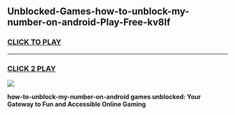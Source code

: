 
## Unblocked-Games-how-to-unblock-my-number-on-android-Play-Free-kv8lf
<h3>
<a href="https://premium76.site?title=how-to-unblock-my-number-on-android&ref=10A">CLICK TO PLAY</a></h3>
<hr>

<h3>
<a href="https://premium76.site?title=how-to-unblock-my-number-on-android&ref=10A">CLICK 2 PLAY</a>
  
</h3>

<a href="https://premium76.site?title=how-to-unblock-my-number-on-android&ref=10A"><img src="https://clearcache.store/games.png"></a>


**how-to-unblock-my-number-on-android games unblocked: Your Gateway to Fun and Accessible Online Gaming**
